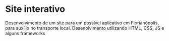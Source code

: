 # Site interativo	
Desenvolvimento de um site para um possível aplicativo em Florianópolis, para auxílio no transporte local.
Desenolvimento utilizando HTML, CSS, JS e alguns frameworks
